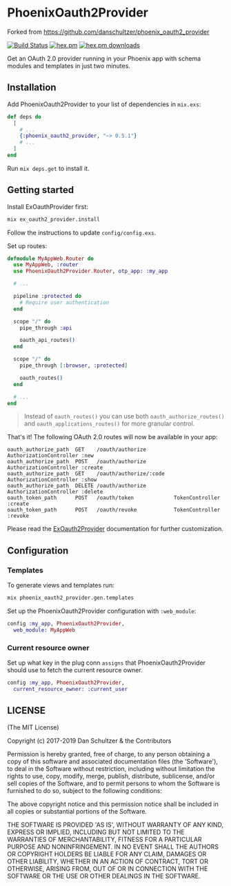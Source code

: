 # PhoenixOauth2Provider

Forked from https://github.com/danschultzer/phoenix_oauth2_provider

[![Build Status](https://travis-ci.org/danschultzer/phoenix_oauth2_provider.svg?branch=master)](https://travis-ci.org/danschultzer/phoenix_oauth2_provider) [![hex.pm](http://img.shields.io/hexpm/v/phoenix_oauth2_provider.svg?style=flat)](https://hex.pm/packages/phoenix_oauth2_provider) [![hex.pm downloads](https://img.shields.io/hexpm/dt/phoenix_oauth2_provider.svg?style=flat)](https://hex.pm/packages/phoenix_oauth2_provider)

Get an OAuth 2.0 provider running in your Phoenix app with schema modules and templates in just two minutes.

## Installation

Add PhoenixOauth2Provider to your list of dependencies in `mix.exs`:

```elixir
def deps do
  [
    # ...
    {:phoenix_oauth2_provider, "~> 0.5.1"}
    # ...
  ]
end
```

Run `mix deps.get` to install it.

## Getting started

Install ExOauthProvider first:

```bash
mix ex_oauth2_provider.install
```

Follow the instructions to update `config/config.exs`.

Set up routes:

```elixir
defmodule MyAppWeb.Router do
  use MyAppWeb, :router
  use PhoenixOauth2Provider.Router, otp_app: :my_app

  # ...

  pipeline :protected do
    # Require user authentication
  end

  scope "/" do
    pipe_through :api

    oauth_api_routes()
  end

  scope "/" do
    pipe_through [:browser, :protected]

    oauth_routes()
  end

  # ...
end
```

> Instead of `oauth_routes()` you can use both `oauth_authorize_routes()` and `oauth_applications_routes()` for more granular control.

That's it! The following OAuth 2.0 routes will now be available in your app:

```text
oauth_authorize_path  GET    /oauth/authorize         AuthorizationController :new
oauth_authorize_path  POST   /oauth/authorize         AuthorizationController :create
oauth_authorize_path  GET    /oauth/authorize/:code   AuthorizationController :show
oauth_authorize_path  DELETE /oauth/authorize         AuthorizationController :delete
oauth_token_path      POST   /oauth/token             TokenController :create
oauth_token_path      POST   /oauth/revoke            TokenController :revoke
```

Please read the [ExOauth2Provider](https://github.com/danschultzer/ex_oauth2_provider) documentation for further customization.

## Configuration

### Templates

To generate views and templates run:

```bash
mix phoenix_oauth2_provider.gen.templates
```

Set up the PhoenixOauth2Provider configuration with `:web_module`:

```elixir
config :my_app, PhoenixOauth2Provider,
  web_module: MyAppWeb
```

### Current resource owner

Set up what key in the plug conn `assigns` that PhoenixOauth2Provider should use to fetch the current resource owner.

```elixir
config :my_app, PhoenixOauth2Provider,
  current_resource_owner: :current_user
```

## LICENSE

(The MIT License)

Copyright (c) 2017-2019 Dan Schultzer & the Contributors

Permission is hereby granted, free of charge, to any person obtaining a copy of this software and associated documentation files (the 'Software'), to deal in the Software without restriction, including without limitation the rights to use, copy, modify, merge, publish, distribute, sublicense, and/or sell copies of the Software, and to permit persons to whom the Software is furnished to do so, subject to the following conditions:

The above copyright notice and this permission notice shall be included in all copies or substantial portions of the Software.

THE SOFTWARE IS PROVIDED 'AS IS', WITHOUT WARRANTY OF ANY KIND, EXPRESS OR IMPLIED, INCLUDING BUT NOT LIMITED TO THE WARRANTIES OF MERCHANTABILITY, FITNESS FOR A PARTICULAR PURPOSE AND NONINFRINGEMENT. IN NO EVENT SHALL THE AUTHORS OR COPYRIGHT HOLDERS BE LIABLE FOR ANY CLAIM, DAMAGES OR OTHER LIABILITY, WHETHER IN AN ACTION OF CONTRACT, TORT OR OTHERWISE, ARISING FROM, OUT OF OR IN CONNECTION WITH THE SOFTWARE OR THE USE OR OTHER DEALINGS IN THE SOFTWARE.
